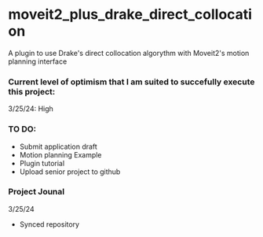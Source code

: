# moveit2_plus_drake_direct_collocation
A plugin to use Drake's direct collocation algorythm with Moveit2's motion planning interface

### Current level of optimism that I am suited to succefully execute this project:
3/25/24: High

### TO DO:
* Submit application draft
* Motion planning Example
* Plugin tutorial
* Upload senior project to github


### Project Jounal
3/25/24
* Synced repository
